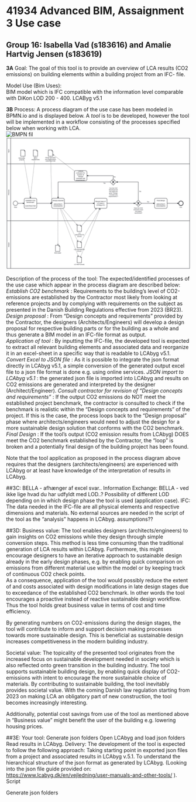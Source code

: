 # 41934 Advanced BIM, Assaignment 3 Use case
## Group 16: Isabella Vad (s183616) and Amalie Hartvig Jensen (s183619)

**3A**
Goal: The goal of this tool is to provide an overview of LCA results (CO2 emissions) on building elements within a building project from an IFC- file.

Model Use (Bim Uses):  
BIM model which is IFC compatible with the information level comparable with DiKon LOD 200 - 400. 
LCAByg v5.1

**3B**
Process: A process diagram of the use case has been modeled in BPMN.io and is displayed below. 
A *tool* is to be developed, however the tool will be implemented in a workflow consisting of the processes specified below when working with LCA.  
![BMPN fil](diagram_before)
<img src=" diagram_before.svg">

Description of the process of the tool:
The expected/identified processes of the use case which appear in the process diagram are described below:
*Establish CO2 benchmark* : Requirements to the building’s level of CO2-emissions are established by the Contractor most likely from looking at reference projects and by complying with requirements on the subject as presented in the Danish Building Regulations effective from 2023 (BR23). 
*Design proposal* : From “Design concepts and requirements” provided by the Contractor, the designers (Architects/Engineers) will develop a design proposal for respective building parts or for the building as a whole and thus generate a BIM model in an IFC-file format as output.  
*Application of tool* : By inputting the IFC-file, the developed tool is expected to extract all relevant building elements and associated data and reorganize it in an excel-sheet in a specific way that is readable to LCAbyg v5.1.
*Convert Excel to JSON file* : As it is possible to integrate the json format directly in LCAbyg v5.1, a simple conversion of the generated output excel file to a json file format is done e.g. using online services.
*JSON import to LCAbyg v5.1* : the generated json file is imported into LCAbyg and results on CO2 emissions are generated and interpreted by the designer (Architect/Engineer). 
*Consult contractor for revision of “Design concepts and requirements”* : If the output CO2 emissions do NOT meet the established project benchmark, the contractor is consulted to check if the benchmark is realistic within the “Design concepts and requirements” of the project. If this is the case, the process loops back to the “Design proposal” phase where architects/engineers would need to adjust the design for a more sustainable design solution that conforms with the CO2 benchmark. 
*Final Design* : If the tool’s output (CO2 emission results from LCAbyg) DOES meet the CO2 benchmark established by the Contractor, the “loop” is broken and a potentially final design of the building project has been found. 

Note that the tool application as proposed in the process diagram above requires that the designers (architects/engineers) are experienced with LCAbyg or at least have knowledge of the interpretation of results in LCAbyg. 

##3C: BELLA - afhænger af excel svar.. 
Information Exchange: BELLA - ved ikke lige hvad du har udfyldt med LOD..? 
Possibility of different LOD depending on in which design phase the tool is used (application case). 
IFC: 
The data needed in the IFC-file are all physical elements and respective dimensions and materials. 
No external sources are needed in the script of the tool as the “analysis” happens in LCAbyg. 
assumptions??


##3D:
Business value: 
The tool enables designers (architects/engineers) to gain insights on CO2 emissions while they design through simple conversion steps.
This method is less time consuming than the traditional generation of LCA results within LCAbyg. 
Furthermore, this might encourage designers to have an iterative approach to sustainable design already in the early design phases, e.g. by enabling quick comparison on emissions from different material use within the model or by keeping track of continuous CO2 check points.  
As a consequence, application of the tool would possibly reduce the extent of and costs associated with design modifications in late design stages due to exceedance of the established CO2 benchmark. In other words the tool encourages a proactive instead of reactive sustainable design workflow. 
Thus the tool holds great business value in terms of cost and time efficiency.

By generating numbers on CO2-emissions during the design stages, the tool will contribute to inform and support decision making processes towards more sustainable design. This is beneficial as sustainable design increases competitiveness in the modern building industry. 

Societal value: 
The topicality of the presented tool originates from the increased focus on sustainable development needed in society which is also reflected onto green transition in the building industry. 
The tool supports sustainable building design, by enabling quick display of CO2-emissions with intent to encourage the more sustainable choice of materials.
By contributing to sustainable building, the tool inevitably provides societal value.
With the coming Danish law regulation starting from 2023 on making LCA an obligatory part of new construction, the tool becomes increasingly interesting.

Additionally, potential cost savings from use of the tool as mentioned above in “Business value” might benefit the user of the building e.g. lowering housing prices.  

##3E:
Your tool:
Generate json folders
Open LCAbyg and load json folders 
Read results in LCAbyg. 
Delivery: 
The development of the tool is expected to follow the following approach: 
Taking starting point in exported json files from a project and associated results in LCAbyg v.5.1. To understand the hierarchical structure of the json format as generated by LCAbyg. (Looking into the json file guide provided on: https://www.lcabyg.dk/en/vejledning/user-manuals-and-other-tools/ ).
Script


Generate json folders
